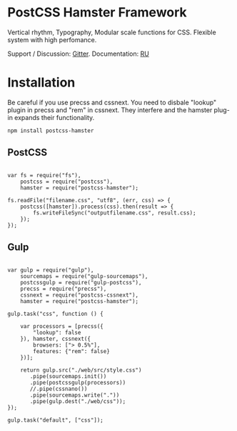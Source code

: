 # PostCSS Hamster Framework

Vertical rhythm, Typogrаphy, Modular scale functions for CSS. Flexible system with high perfomance.

Support / Discussion: [Gitter](https://gitter.im/postcss-hamster/hamster).
Documentation: [RU](https://h0tc0d3.github.io/postcss-hamster-ru.html)

# Installation

Be careful if you use precss and cssnext. You need to disbale "lookup" plugin in precss and "rem" in cssnext.
They interfere and the hamster plug-in expands their functionality.

```
npm install postcss-hamster
```

## PostCSS

```

var fs = require("fs"),
    postcss = require("postcss"),
    hamster = require("postcss-hamster");

fs.readFile("filename.css", "utf8", (err, css) => {
    postcss([hamster]).process(css).then(result => {
        fs.writeFileSync("outputfilename.css", result.css);
    });
});

```

## Gulp

```

var gulp = require("gulp"),
    sourcemaps = require("gulp-sourcemaps"),
    postcssgulp = require("gulp-postcss"),
    precss = require("precss"),
    cssnext = require("postcss-cssnext"),
    hamster = require("postcss-hamster");

gulp.task("css", function () {
  
    var processors = [precss({
        "lookup": false
    }), hamster, cssnext({
        browsers: ["> 0.5%"],
        features: {"rem": false}
    })];

    return gulp.src("./web/src/style.css")
       .pipe(sourcemaps.init())
       .pipe(postcssgulp(processors))
       //.pipe(cssnano())
       .pipe(sourcemaps.write("."))
       .pipe(gulp.dest("./web/css"));
});

gulp.task("default", ["css"]);

```